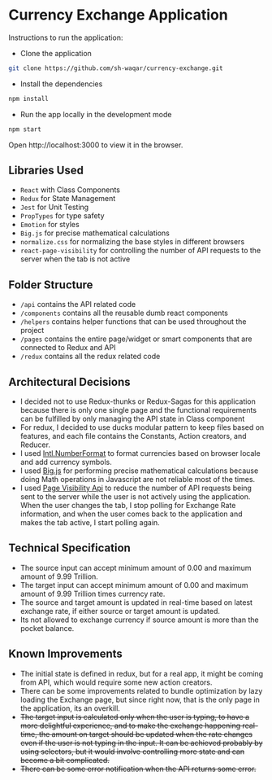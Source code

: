 # Currency Exchange Application

Instructions to run the application:

- Clone the application

```bash
git clone https://github.com/sh-waqar/currency-exchange.git
```

- Install the dependencies

```bash
npm install
```

- Run the app locally in the development mode

```bash
npm start
```

Open http://localhost:3000 to view it in the browser.

## Libraries Used

- `React` with Class Components
- `Redux` for State Management
- `Jest` for Unit Testing
- `PropTypes` for type safety
- `Emotion` for styles
- `Big.js` for precise mathematical calculations
- `normalize.css` for normalizing the base styles in different browsers
- `react-page-visibility` for controlling the number of API requests to the server when the tab is not active

## Folder Structure

- `/api` contains the API related code
- `/components` contains all the reusable dumb react components
- `/helpers` contains helper functions that can be used throughout the project
- `/pages` contains the entire page/widget or smart components that are connected to Redux and API
- `/redux` contains all the redux related code

## Architectural Decisions

- I decided not to use Redux-thunks or Redux-Sagas for this application because there is only one single page and the functional requirements can be fulfilled by only managing the API state in Class component
- For redux, I decided to use ducks modular pattern to keep files based on features, and each file contains the Constants, Action creators, and Reducer.
- I used [Intl.NumberFormat](https://developer.mozilla.org/en-US/docs/Web/JavaScript/Reference/Global_Objects/NumberFormat) to format currencies based on browser locale and add currency symbols.
- I used [Big.js](https://github.com/MikeMcl/big.js/) for performing precise mathematical calculations because doing Math operations in Javascript are not reliable most of the times.
- I used [Page Visibility Api](https://developer.mozilla.org/en-US/docs/Web/API/Page_Visibility_API) to reduce the number of API requests being sent to the server while the user is not actively using the application. When the user changes the tab, I stop polling for Exchange Rate information, and when the user comes back to the application and makes the tab active, I start polling again.

## Technical Specification

- The source input can accept minimum amount of 0.00 and maximum amount of 9.99 Trillion.
- The target input can accept minimum amount of 0.00 and maximum amount of 9.99 Trillion times currency rate.
- The source and target amount is updated in real-time based on latest exchange rate, if either source or target amount is updated.
- Its not allowed to exchange currency if source amount is more than the pocket balance.

## Known Improvements

- The initial state is defined in redux, but for a real app, it might be coming from API, which would require some new action creators.
- There can be some improvements related to bundle optimization by lazy loading the Exchange page, but since right now, that is the only page in the application, its an overkill.
- ~~The target input is calculated only when the user is typing, to have a more delightful experience, and to make the exchange happening real-time, the amount on target should be updated when the rate changes even if the user is not typing in the input. It can be achieved probably by using selectors, but it would involve controlling more state and can become a bit complicated.~~
- ~~There can be some error notification when the API returns some error.~~
